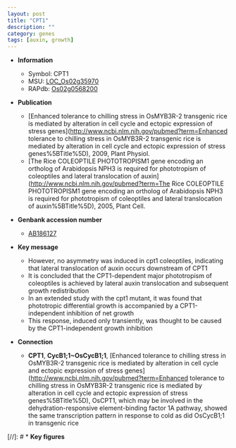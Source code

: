 ```yaml
---
layout: post
title: "CPT1"
description: ""
category: genes
tags: [auxin, growth]
---
```


* **Information**  
    + Symbol: CPT1  
    + MSU: [LOC_Os02g35970](http://rice.uga.edu/cgi-bin/ORF_infopage.cgi?orf=LOC_Os02g35970)  
    + RAPdb: [Os02g0568200](http://rapdb.dna.affrc.go.jp/viewer/gbrowse_details/irgsp1?name=Os02g0568200)  

* **Publication**  
    + [Enhanced tolerance to chilling stress in OsMYB3R-2 transgenic rice is mediated by alteration in cell cycle and ectopic expression of stress genes](http://www.ncbi.nlm.nih.gov/pubmed?term=Enhanced tolerance to chilling stress in OsMYB3R-2 transgenic rice is mediated by alteration in cell cycle and ectopic expression of stress genes%5BTitle%5D), 2009, Plant Physiol.
    + [The Rice COLEOPTILE PHOTOTROPISM1 gene encoding an ortholog of Arabidopsis NPH3 is required for phototropism of coleoptiles and lateral translocation of auxin](http://www.ncbi.nlm.nih.gov/pubmed?term=The Rice COLEOPTILE PHOTOTROPISM1 gene encoding an ortholog of Arabidopsis NPH3 is required for phototropism of coleoptiles and lateral translocation of auxin%5BTitle%5D), 2005, Plant Cell.

* **Genbank accession number**  
    + [AB186127](http://www.ncbi.nlm.nih.gov/nuccore/AB186127)

* **Key message**  
    + However, no asymmetry was induced in cpt1 coleoptiles, indicating that lateral translocation of auxin occurs downstream of CPT1
    + It is concluded that the CPT1-dependent major phototropism of coleoptiles is achieved by lateral auxin translocation and subsequent growth redistribution
    + In an extended study with the cpt1 mutant, it was found that phototropic differential growth is accompanied by a CPT1-independent inhibition of net growth
    + This response, induced only transiently, was thought to be caused by the CPT1-independent growth inhibition

* **Connection**  
    + __CPT1__, __CycB1;1~OsCycB1;1__, [Enhanced tolerance to chilling stress in OsMYB3R-2 transgenic rice is mediated by alteration in cell cycle and ectopic expression of stress genes](http://www.ncbi.nlm.nih.gov/pubmed?term=Enhanced tolerance to chilling stress in OsMYB3R-2 transgenic rice is mediated by alteration in cell cycle and ectopic expression of stress genes%5BTitle%5D), OsCPT1, which may be involved in the dehydration-responsive element-binding factor 1A pathway, showed the same transcription pattern in response to cold as did OsCycB1;1 in transgenic rice

[//]: # * **Key figures**  


